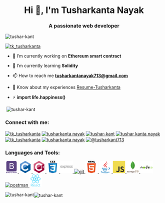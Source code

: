 <h1 align="center">Hi 👋, I'm Tusharkanta Nayak</h1>
<h3 align="center">A passionate web developer</h3>



<p align="left"> <img src="https://komarev.com/ghpvc/?username=tushar-kant&label=Profile%20views&color=0e75b6&style=flat" alt="tushar-kant" /> </p>
<!-- <h1 ><img src="https://img.wattpad.com/27aa273e2c3d47f32adbf62e90ba20e2fa6bfc43/68747470733a2f2f73332e616d617a6f6e6177732e636f6d2f776174747061642d6d656469612d736572766963652f53746f7279496d6167652f5f78625a3450635a3252556e33513d3d2d37372e313633323961313232356439376133653139343830363432313838362e676966"width="950" height="250" align="center" /img></h1>
 -->


<p align="left"> <a href="https://twitter.com/tk_tusharkanta" target="blank"><img src="https://img.shields.io/twitter/follow/tk_tusharkanta?logo=twitter&style=for-the-badge" alt="tk_tusharkanta" /></a> </p>

- 🔭 I’m currently working on **Ethereum smart contract**

- 🌱 I’m currently learning **Solidity**

- 📫 How to reach me **tusharkantanayak713@gmail.com**

- 📄 Know about my experiences [Resume-Tusharkanta](https://drive.google.com/file/d/1ZatDKdUSdNXW2PJOWsEFmxrhNP-BiPAk/view?usp=drivesdk)

- ⚡  **import life.happiness()**
<p>&nbsp;<img align="center" src="https://github-readme-stats.vercel.app/api?username=tushar-kant&show_icons=true&locale=en" alt="tushar-kant" /></p>
<h3 align="left">Connect with me:</h3>
<p align="left">
<a href="https://twitter.com/tk_tusharkanta" target="blank"><img align="center" src="https://raw.githubusercontent.com/rahuldkjain/github-profile-readme-generator/master/src/images/icons/Social/twitter.svg" alt="tk_tusharkanta" height="30" width="40" /></a>
<a href="https://linkedin.com/in/tusharkanta nayak" target="blank"><img align="center" src="https://raw.githubusercontent.com/rahuldkjain/github-profile-readme-generator/master/src/images/icons/Social/linked-in-alt.svg" alt="tusharkanta nayak" height="30" width="40" /></a>
<a href="https://stackoverflow.com/users/tushar-kant" target="blank"><img align="center" src="https://raw.githubusercontent.com/rahuldkjain/github-profile-readme-generator/master/src/images/icons/Social/stack-overflow.svg" alt="tushar-kant" height="30" width="40" /></a>
<a href="https://fb.com/tushar kanta nayak" target="blank"><img align="center" src="https://raw.githubusercontent.com/rahuldkjain/github-profile-readme-generator/master/src/images/icons/Social/facebook.svg" alt="tushar kanta nayak" height="30" width="40" /></a>
<a href="https://instagram.com/tk_tusharkanta" target="blank"><img align="center" src="https://raw.githubusercontent.com/rahuldkjain/github-profile-readme-generator/master/src/images/icons/Social/instagram.svg" alt="tk_tusharkanta" height="30" width="40" /></a>
<a href="https://www.codechef.com/users/tusharkanta nayak" target="blank"><img align="center" src="https://cdn.jsdelivr.net/npm/simple-icons@3.1.0/icons/codechef.svg" alt="tusharkanta nayak" height="30" width="40" /></a>
<a href="https://www.hackerrank.com/@tusharkant713" target="blank"><img align="center" src="https://raw.githubusercontent.com/rahuldkjain/github-profile-readme-generator/master/src/images/icons/Social/hackerrank.svg" alt="@tusharkant713" height="30" width="40" /></a>
</p>

<h3 align="left">Languages and Tools:</h3>
<p align="left"> <a href="https://getbootstrap.com" target="_blank"> <img src="https://raw.githubusercontent.com/devicons/devicon/master/icons/bootstrap/bootstrap-plain-wordmark.svg" alt="bootstrap" width="40" height="40"/> </a> <a href="https://www.cprogramming.com/" target="_blank"> <img src="https://raw.githubusercontent.com/devicons/devicon/master/icons/c/c-original.svg" alt="c" width="40" height="40"/> </a> <a href="https://www.w3schools.com/cpp/" target="_blank"> <img src="https://raw.githubusercontent.com/devicons/devicon/master/icons/cplusplus/cplusplus-original.svg" alt="cplusplus" width="40" height="40"/> </a> <a href="https://www.w3schools.com/css/" target="_blank"> <img src="https://raw.githubusercontent.com/devicons/devicon/master/icons/css3/css3-original-wordmark.svg" alt="css3" width="40" height="40"/> </a> <a href="https://expressjs.com" target="_blank"> <img src="https://raw.githubusercontent.com/devicons/devicon/master/icons/express/express-original-wordmark.svg" alt="express" width="40" height="40"/> </a> <a href="https://git-scm.com/" target="_blank"> <img src="https://www.vectorlogo.zone/logos/git-scm/git-scm-icon.svg" alt="git" width="40" height="40"/> </a> <a href="https://www.w3.org/html/" target="_blank"> <img src="https://raw.githubusercontent.com/devicons/devicon/master/icons/html5/html5-original-wordmark.svg" alt="html5" width="40" height="40"/> </a> <a href="https://www.java.com" target="_blank"> <img src="https://raw.githubusercontent.com/devicons/devicon/master/icons/java/java-original.svg" alt="java" width="40" height="40"/> </a> <a href="https://developer.mozilla.org/en-US/docs/Web/JavaScript" target="_blank"> <img src="https://raw.githubusercontent.com/devicons/devicon/master/icons/javascript/javascript-original.svg" alt="javascript" width="40" height="40"/> </a> <a href="https://www.mongodb.com/" target="_blank"> <img src="https://raw.githubusercontent.com/devicons/devicon/master/icons/mongodb/mongodb-original-wordmark.svg" alt="mongodb" width="40" height="40"/> </a> <a href="https://nodejs.org" target="_blank"> <img src="https://raw.githubusercontent.com/devicons/devicon/master/icons/nodejs/nodejs-original-wordmark.svg" alt="nodejs" width="40" height="40"/> </a> <a href="https://postman.com" target="_blank"> <img src="https://www.vectorlogo.zone/logos/getpostman/getpostman-icon.svg" alt="postman" width="40" height="40"/> </a> <a href="https://reactjs.org/" target="_blank"> <img src="https://raw.githubusercontent.com/devicons/devicon/master/icons/react/react-original-wordmark.svg" alt="react" width="40" height="40"/> </a> </p>

<p><img align="left" src="https://github-readme-stats.vercel.app/api/top-langs?username=tushar-kant&show_icons=true&locale=en&layout=compact" alt="tushar-kant" /></p>



<p><img align="center" src="https://github-readme-streak-stats.herokuapp.com/?user=tushar-kant&" alt="tushar-kant" /></p>
